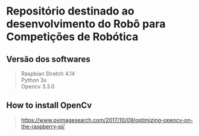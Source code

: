 # Repositório destinado ao desenvolvimento do Robô para Competições de Robótica<BR>

## Versão dos softwares

> Raspbian Stretch 4.14<br>
> Python 3x<br>
> Opencv 3.3.0<br>

## How to install OpenCv

> https://www.pyimagesearch.com/2017/10/09/optimizing-opencv-on-the-raspberry-pi/<br>

